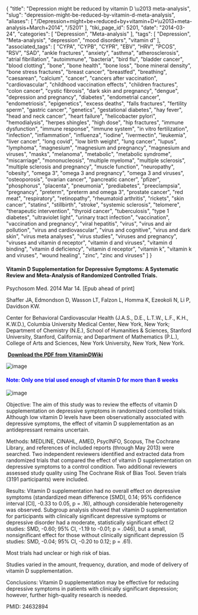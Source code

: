 {
    "title": "Depression might be reduced by vitamin D \u2013 meta-analysis",
    "slug": "depression-might-be-reduced-by-vitamin-d-meta-analysis",
    "aliases": [
        "/Depression+might+be+reduced+by+vitamin+D+\u2013+meta-analysis+March+2014",
        "/5201"
    ],
    "tiki_page_id": 5201,
    "date": "2014-03-24",
    "categories": [
        "Depression",
        "Meta-analysis"
    ],
    "tags": [
        "Depression",
        "Meta-analysis",
        "depression",
        "mood disorders",
        "vitamin d"
    ],
    "associated_tags": [
        "CYPA",
        "CYPB",
        "CYPR",
        "EBV",
        "HRV",
        "PCOS",
        "RSV",
        "SAD",
        "ankle fractures",
        "anxiety",
        "asthma",
        "atherosclerosis",
        "atrial fibrillation",
        "autoimmune",
        "bacteria",
        "bird flu",
        "bladder cancer",
        "blood clotting",
        "bone",
        "bone health",
        "bone loss",
        "bone mineral density",
        "bone stress fractures",
        "breast cancer",
        "breastfed",
        "breathing",
        "caesarean",
        "calcium",
        "cancer",
        "cancers after vaccination",
        "cardiovascular",
        "childhood vaccination effects",
        "children fractures",
        "colon cancer",
        "cystic fibrosis",
        "dark skin and pregnancy",
        "dengue",
        "depression and pregnancy",
        "diabetes",
        "endometrial cancer",
        "endometriosis",
        "epigenetics",
        "excess deaths",
        "falls fractures",
        "fertility sperm",
        "gastric cancer",
        "genetics",
        "gestational diabetes",
        "hay fever",
        "head and neck cancer",
        "heart failure",
        "helicobacter pylori",
        "hemodialysis",
        "herpes shingles",
        "high dose",
        "hip fractures",
        "immune dysfunction",
        "immune response",
        "immune system",
        "in vitro fertilization",
        "infection",
        "inflammation",
        "influenza",
        "iodine",
        "ivermectin",
        "leukemia",
        "liver cancer",
        "long covid",
        "low birth weight",
        "lung cancer",
        "lupus",
        "lymphoma",
        "magnesium",
        "magnesium and pregnancy",
        "magnesium and viruses",
        "masks",
        "melanoma",
        "metabolic",
        "metabolic syndrome",
        "miscarriage",
        "mononucleosis",
        "multiple myeloma",
        "multiple sclerosis",
        "multiple sclerosis and pregnancy",
        "muscle function",
        "neuropathy",
        "obesity",
        "omega 3",
        "omega 3 and pregnancy",
        "omega 3 and viruses",
        "osteoporosis",
        "ovarian cancer",
        "pancreatic cancer",
        "pfizer",
        "phosphorus",
        "placenta",
        "pneumonia",
        "prediabetes",
        "preeclampsia",
        "pregnancy",
        "preterm",
        "preterm and omega 3",
        "prostate cancer",
        "red meat",
        "respiratory",
        "retinopathy",
        "rheumatoid arthritis",
        "rickets",
        "skin cancer",
        "statins",
        "stillbirth",
        "stroke",
        "systemic sclerosis",
        "telomere",
        "therapeutic intervention",
        "thyroid cancer",
        "tuberculosis",
        "type 1 diabetes",
        "ultraviolet light",
        "urinary tract infection",
        "vaccination",
        "vaccination and pregnancy",
        "viral hepatitis",
        "virus",
        "virus and air pollution",
        "virus and cardiovascular",
        "virus and cognitive",
        "virus and dark skin",
        "virus meta analyses",
        "virus studies",
        "viruses and pregnancy",
        "viruses and vitamin d receptor",
        "vitamin d and viruses",
        "vitamin d binding",
        "vitamin d deficiency",
        "vitamin d receptor",
        "vitamin k",
        "vitamin k and viruses",
        "wound healing",
        "zinc",
        "zinc and viruses"
    ]
}


#### Vitamin D Supplementation for Depressive Symptoms: A Systematic Review and Meta-Analysis of Randomized Controlled Trials.

Psychosom Med. 2014 Mar 14. <span>[Epub ahead of print]</span>

Shaffer JA, Edmondson D, Wasson LT, Falzon L, Homma K, Ezeokoli N, Li P, Davidson KW.

Center for Behavioral Cardiovascular Health (J.A.S., D.E., L.T.W., L.F., K.H., K.W.D.), Columbia University Medical Center, New York, New York; Department of Chemistry (N.E.), School of Humanities & Sciences, Stanford University, Stanford, California; and Department of Mathematics (P.L.), College of Arts and Sciences, New York University, New York, New York.

 **<i class="fas fa-file-pdf" style="margin-right: 0.3em;"></i><a href="https://d378j1rmrlek7x.cloudfront.net/attachments/pdf/depression-meta-2014.pdf">Download the PDF from VitaminDWiki</a>** 

<img src="https://d378j1rmrlek7x.cloudfront.net/attachments/jpeg/depression-rct.jpg" alt="image">

#### <span style="color:#00F;">Note: Only one trial used enough of vitamin D for more than 8 weeks</span>

<img src="https://d378j1rmrlek7x.cloudfront.net/attachments/jpeg/depression-rct-best.jpg" alt="image">

Objective: The aim of this study was to review the effects of vitamin D supplementation on depressive symptoms in randomized controlled trials. Although low vitamin D levels have been observationally associated with depressive symptoms, the effect of vitamin D supplementation as an antidepressant remains uncertain.

Methods: MEDLINE, CINAHL, AMED, PsycINFO, Scopus, The Cochrane Library, and references of included reports (through May 2013) were searched. Two independent reviewers identified and extracted data from randomized trials that compared the effect of vitamin D supplementation on depressive symptoms to a control condition. Two additional reviewers assessed study quality using The Cochrane Risk of Bias Tool. Seven trials (3191 participants) were included.

Results: Vitamin D supplementation had no overall effect on depressive symptoms (standardized mean difference <span>[SMD]</span>, 0.14; 95% confidence interval <span>[CI]</span>, -0.33 to 0.05, p = .16), although considerable heterogeneity was observed. Subgroup analysis showed that vitamin D supplementation for participants with clinically significant depressive symptoms or depressive disorder had a moderate, statistically significant effect (2 studies: SMD, -0.60; 95% CI, -1.19 to -0.01; p = .046), but a small, nonsignificant effect for those without clinically significant depression (5 studies: SMD, -0.04; 95% CI, -0.20 to 0.12; p = .61). 

Most trials had unclear or high risk of bias. 

Studies varied in the amount, frequency, duration, and mode of delivery of vitamin D supplementation.

Conclusions: Vitamin D supplementation may be effective for reducing depressive symptoms in patients with clinically significant depression; however, further high-quality research is needed.

PMID: 24632894